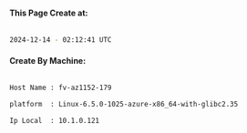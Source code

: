 
   
#### This Page Create at:

```bash

2024-12-14 - 02:12:41 UTC

```

#### Create By Machine:

```bash

Host Name : fv-az1152-179

platform  : Linux-6.5.0-1025-azure-x86_64-with-glibc2.35

Ip Local  : 10.1.0.121

```

